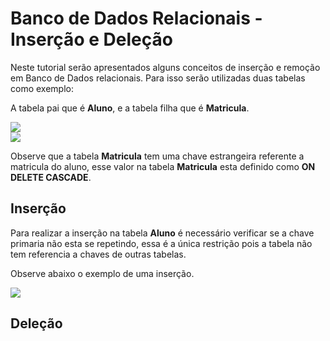 # Banco de Dados Relacionais - Inserção e Deleção

Neste tutorial serão apresentados  alguns conceitos de inserção e remoção em Banco de Dados relacionais. Para isso serão utilizadas duas tabelas como exemplo:

A tabela  pai que é **Aluno**, e a tabela filha que é **Matricula**.

![](https://github.com/ciencia-de-dados-pratica/GEAM-basico/blob/master/2020/Bruno%20Banco%20de%20Dados%20Relacionais-Inser%C3%A7%C3%A3o%20e%20Dele%C3%A7%C3%A3o/Imagens/Imagem%201.png)  
![](https://github.com/ciencia-de-dados-pratica/GEAM-basico/blob/master/2020/Bruno%20Banco%20de%20Dados%20Relacionais-Inser%C3%A7%C3%A3o%20e%20Dele%C3%A7%C3%A3o/Imagens/Imagem%202.png)

Observe que a tabela **Matricula** tem uma chave estrangeira referente a matricula do aluno, esse valor na tabela **Matricula** esta definido como **ON DELETE CASCADE**.

## Inserção
Para realizar a inserção na tabela **Aluno** é necessário verificar se a chave primaria não esta se repetindo, essa é a única restrição pois a tabela não tem referencia a chaves de outras tabelas.

Observe abaixo o exemplo de uma inserção.

![](https://github.com/ciencia-de-dados-pratica/GEAM-basico/blob/master/2020/Bruno%20Banco%20de%20Dados%20Relacionais-Inser%C3%A7%C3%A3o%20e%20Dele%C3%A7%C3%A3o/Imagens/Imagem%203.png)



## Deleção

